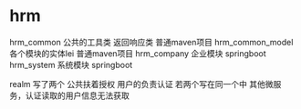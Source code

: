 # hrm
hrm_common    公共的工具类  返回响应类   普通maven项目
hrm_common_model   各个模块的实体lei     普通maven项目
hrm_company        企业模块          springboot
hrm_system       系统模块            springboot


realm 写了两个  公共扶着授权
用户的负责认证   若两个写在同一个中  其他微服务，认证读取的用户信息无法获取
